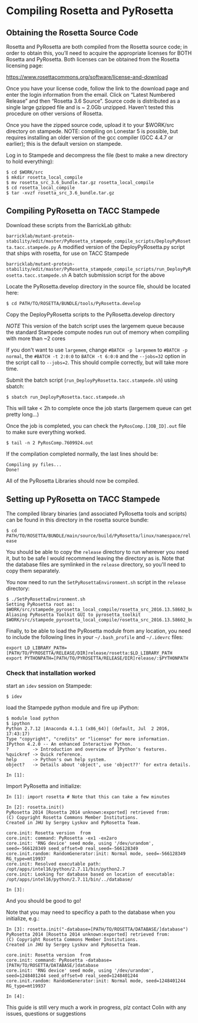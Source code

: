 # Compiling Rosetta and PyRosetta

## Obtaining the Rosetta Source Code

Rosetta and PyRosetta are both compiled from the Rosetta source code; in order to obtain this, you’ll need to acquire the appropriate licenses for BOTH Rosetta and PyRosetta.  Both licenses can be obtained from the Rosetta licensing page:

https://www.rosettacommons.org/software/license-and-download

Once you have your license code, follow the link to the download page and enter the login information from the email.  Click on “Latest Numbered Release” and then “Rosetta 3.6 Source”.  Source code is distributed as a single large gzipped file and is ~ 2.0Gb unzipped.  Haven’t tested this procedure on other versions of Rosetta.

Once you have the zipped source code, upload it to your $WORK/src directory on stampede.  NOTE: compiling on Lonestar 5 is possible, but requires installing an older version of the gcc compiler (GCC 4.4.7 or earlier); this is the default version on stampede.

Log in to Stampede and decompress the file (best to make a new directory to hold everything):

```
$ cd $WORK/src
$ mkdir rosetta_local_compile
$ mv rosetta_src_3.6_bundle.tar.gz rosetta_local_compile
$ cd rosetta_local_compile
$ tar -xvzf rosetta_src_3.6_bundle.tar.gz
```

## Compiling PyRosetta on TACC Stampede

Download these scripts from the BarrickLab github:

`barricklab/mutant-protein-stability/edit/master/PyRosetta_stampede_compile_scripts/DeployPyRosetta.tacc.stampede.py`
A modified version of the DeployPyRosetta.py script that ships with rosetta, for use on TACC Stampede

`barricklab/mutant-protein-stability/edit/master/PyRosetta_stampede_compile_scripts/run_DeployPyRosetta.tacc.stampede.sh`
A batch submission script for the above

Locate the PyRosetta.develop directory in the source file, should be located here:

`$ cd PATH/TO/ROSETTA/BUNDLE/tools/PyRosetta.develop`

Copy the DeployPyRosetta scripts to the PyRosetta.develop directory

*NOTE* This version of the batch script uses the largemem queue because the standard Stampede compute nodes run out of memory when compiling with more than ~2 cores

If you don't want to use `largemem`, change `#BATCH -p largemem` to `#BATCH -p normal`, the `#BATCH -t 2:0:0` to `BATCH -t 6:0:0` and the `--jobs=32` option in the script call to `--jobs=2`.  This should compile correctly, but will take more time.

Submit the batch script (`run_DeployPyRosetta.tacc.stampede.sh`) using sbatch:

`$ sbatch run_DeployPyRosetta.tacc.stampede.sh` 
 
This will take < 2h to complete once the job starts (largemem queue can get pretty long...)

Once the job is completed, you can check the `PyRosComp.[JOB_ID].out` file to make sure everything worked. 

`$ tail -n 2 PyRosComp.7609924.out`

If the compilation completed normally, the last lines should be:

```
Compiling py files...
Done!
```

All of the PyRosetta Libraries should now be compiled.

## Setting up PyRosetta on TACC Stampede

The compiled library binaries (and associated PyRosetta tools and scripts) can be found in this directory in the rosetta source bundle:

`$ cd PATH/TO/ROSETTA/BUNDLE/main/source/build/PyRosetta/linux/namespace/release`

You should be able to copy the `release` directory to run wherever you need it, but to be safe I would recommend leaving the directory as is.  Note that the database files are symlinked in the `release` directory, so you'll need to copy them separately.

You now need to run the `SetPyRosettaEnvironment.sh` script in the `release` directory:

```
$ ./SetPyRosettaEnvironment.sh
Setting PyRosetta root as: $WORK/src/stampede_pyrosetta_local_compile/rosetta_src_2016.13.58602_bundle/main/source/build/PyRosetta/linux/namespace/release
Aliasing PyRosetta Toolkit GUI to pyrosetta_toolkit
$WORK/src/stampede_pyrosetta_local_compile/rosetta_src_2016.13.58602_bundle/main/source/build/PyRosetta/linux/namespace/release
```

Finally, to be able to load the PyRosetta module from any location, you need to include the following lines in your `~/.bash_profile` and `~/.idevrc` files:

```
export LD_LIBRARY_PATH=[PATH/TO/PYROSETTA/RELEASE/DIR]release/rosetta:$LD_LIBRARY_PATH
export PYTHONPATH=[PATH/TO/PYROSETTA/RELEASE/DIR]release/:$PYTHONPATH
```

### Check that installation worked

start an `idev` session on Stampede:

`$ idev`

load the Stampede python module and fire up iPython:

```
$ module load python
$ ipython
Python 2.7.12 |Anaconda 4.1.1 (x86_64)| (default, Jul  2 2016, 17:43:17)
Type "copyright", "credits" or "license" for more information.
IPython 4.2.0 -- An enhanced Interactive Python.
?         -> Introduction and overview of IPython's features.
%quickref -> Quick reference.
help      -> Python's own help system.
object?   -> Details about 'object', use 'object??' for extra details.

In [1]: 
```

Import PyRosetta and initialize:

```
In [1]: import rosetta # Note that this can take a few minutes

In [2]: rosetta.init()
PyRosetta 2014 [Rosetta 2014 unknown:exported] retrieved from: 
(C) Copyright Rosetta Commons Member Institutions.
Created in JHU by Sergey Lyskov and PyRosetta Team.

core.init: Rosetta version  from
core.init: command: PyRosetta -ex1 -ex2aro
core.init: 'RNG device' seed mode, using '/dev/urandom', seed=-566128349 seed_offset=0 real_seed=-566128349
core.init.random: RandomGenerator:init: Normal mode, seed=-566128349 RG_type=mt19937
core.init: Resolved executable path: /opt/apps/intel16/python/2.7.11/bin/python2.7
core.init: Looking for database based on location of executable: /opt/apps/intel16/python/2.7.11/bin/../database/

In [3]: 
```

And you should be good to go!

Note that you may need to specificy a path to the database when you initialize, e.g.:

```
In [3]: rosetta.init("-database=[PATH/TO/ROSETTA/DATABASE/]database")
PyRosetta 2014 [Rosetta 2014 unknown:exported] retrieved from: 
(C) Copyright Rosetta Commons Member Institutions.
Created in JHU by Sergey Lyskov and PyRosetta Team.

core.init: Rosetta version  from
core.init: command: PyRosetta -database=[PATH/TO/ROSETTA/DATABASE/]database
core.init: 'RNG device' seed mode, using '/dev/urandom', seed=1248401244 seed_offset=0 real_seed=1248401244
core.init.random: RandomGenerator:init: Normal mode, seed=1248401244 RG_type=mt19937

In [4]: 
```

This guide is still very much a work in progress, plz contact Colin with any issues, questions or suggestions
